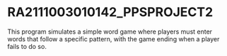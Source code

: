 # RA2111003010142_PPSPROJECT2
This program simulates a simple word game where players must enter words that follow a specific pattern, with the game ending when a player fails to do so.
